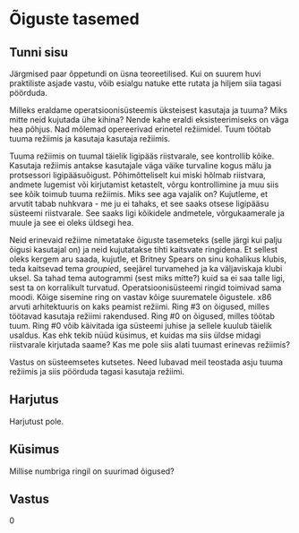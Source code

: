 ﻿# Õiguste tasemed

## Tunni sisu

Järgmised paar õppetundi on üsna teoreetilised. Kui on suurem huvi praktiliste asjade vastu, võib esialgu natuke ette rutata ja hiljem siia tagasi pöörduda.

Milleks eraldame operatsioonisüsteemis üksteisest kasutaja ja tuuma? Miks mitte neid kujutada ühe kihina? Nende kahe eraldi eksisteerimiseks on väga hea põhjus. Nad mõlemad opereerivad erinetel režiimidel. Tuum töötab tuuma režiimis ja kasutaja kasutaja režiimis.

Tuuma režiimis on tuumal täielik ligipääs riistvarale, see kontrollib kõike. Kasutaja režiimis antakse kasutajale väga väike turvaline kogus mälu ja protsessori ligipääsuõigust. Põhimõtteliselt kui miski hõlmab riistvara, andmete lugemist või kirjutamist ketastelt, võrgu kontrollimine ja muu siis see kõik toimub tuuma režiimis. Miks see aga vajalik on? Kujutleme, et arvutit tabab nuhkvara - me ju ei tahaks, et see saaks otsese ligipääsu süsteemi riistvarale. See saaks ligi kõikidele andmetele, võrgukaamerale ja muule ja see ei oleks üldsegi hea.

Neid erinevaid režiime nimetatake õiguste tasemeteks (selle järgi kui palju õigusi kasutajal on) ja neid kujutatakse tihti kaitsvate ringidena. Et sellest oleks kergem aru saada, kujutle, et Britney Spears on sinu kohalikus klubis, teda kaitsevad tema *groupie*d, seejärel turvamehed ja ka väljaviskaja klubi uksel. Sa tahad tema autogrammi (sest miks mitte?) kuid sa ei saa talle ligi, sest ta on korralikult turvatud. Operatsioonisüsteemi ringid toimivad sama moodi. Kõige sisemine ring on vastav kõige suurematele õigustele. x86 arvuti arhitektuuris on kaks peamist režiimi. Ring #3 on õigused, milles töötavad kasutaja režiimi rakendused. Ring #0 on õigused, milles töötab tuum. Ring #0 võib käivitada iga süsteemi juhise ja sellele kuulub täielik usaldus. Kas ehk tekib nüüd küsimus, et kuidas ma siis üldse midagi riistvarale kirjutada saame? Kas me pole siis alati tuumast erinevas režiimis?

Vastus on süsteemsetes kutsetes. Need lubavad meil teostada asju tuuma režiimis ja siis pöörduda tagasi kasutaja režiimi.

## Harjutus

Harjutust pole.

## Küsimus

Millise numbriga ringil on suurimad õigused?

## Vastus

0
